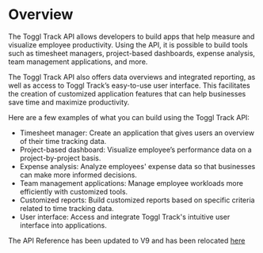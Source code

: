 # Overview

The Toggl Track API allows developers to build apps that help measure and
visualize employee productivity. Using the API, it is possible to build tools
such as timesheet managers, project-based dashboards, expense analysis, team
management applications, and more.

The Toggl Track API also offers data overviews and integrated reporting, as
well as access to Toggl Track’s easy-to-use user interface. This facilitates
the creation of customized application features that can help businesses save
time and maximize productivity.

Here are a few examples of what you can build using the Toggl Track API:

- Timesheet manager: Create an application that gives users an overview of
  their time tracking data.
- Project-based dashboard: Visualize employee’s performance data on a
  project-by-project basis.
- Expense analysis: Analyze employees' expense data so that businesses can make
  more informed decisions.
- Team management applications: Manage employee workloads more efficiently with
  customized tools.
- Customized reports: Build customized reports based on specific criteria
  related to time tracking data.
- User interface: Access and integrate Toggl Track's intuitive user interface
  into applications.

The API Reference has been updated to V9 and has been relocated [here](https://developers.track.toggl.com/)